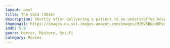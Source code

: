 ```yaml
---
layout: post
title: The Void (2016)
description: Shortly after delivering a patient to an understaffed hospital, a police officer experiences strange and violent occurrences seemingly linked to a group of mysterious hooded figures.
thumbnail: https://images-na.ssl-images-amazon.com/images/M/MV5BNzU0MzgxMjAtYjU0NC00ZWYyLTljZWUtNTRkNzBhZTYwYzY4XkEyXkFqcGdeQXVyMTM2MzgyOTU@._V1_QL50_.jpg
imdb: 5.8
genre: Horror, Mystery, Sci-Fi
category: Movies
---
```


